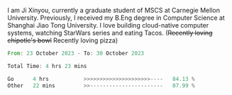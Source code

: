 I am Ji Xinyou, currently a graduate student of MSCS at Carnegie Mellon University. Previously, I received my B.Eng degree in Computer Science at Shanghai Jiao Tong University.
I love building cloud-native computer systems, watching StarWars series and eating Tacos. (~~Recently loving chipotle's bowl~~ Recently loving pizza)

<!--START_SECTION:waka-->

```rust
From: 23 October 2023 - To: 30 October 2023

Total Time: 4 hrs 23 mins

Go      4 hrs           >>>>>>>>>>>>>>>>>>>>>----   84.13 %
Other   22 mins         >>-----------------------   07.99 %
```

<!--END_SECTION:waka-->
